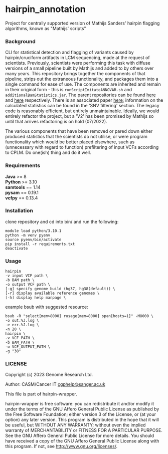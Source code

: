 # hairpin_annotation

Project for centrally supported version of Mathijs Sanders' hairpin flagging algorithms, known as "Mathijs' scripts"

### Background

CLI for statistical detection and flagging of variants caused by hairpin/cruciform artifacts in LCM sequencing, made at the request of scientists. Previously, scientists were performing this task with diffuse versions of a small pipeline built by Mathijs and added to by others over many years. This repository brings together the components of that pipeline, strips out the extraneous functionality, and packages them into a single command for ease of use. The components are inherited and remain in their original form - this is `runScriptImitateANNOVAR.sh` and `additionalBamStatistics.jar`. The parent repositories can be found [here](https://github.com/MathijsSanders/SangerLCMFiltering) and [here](https://github.com/MathijsSanders/AdditionalBAMStatistics) respectively. There is an associated paper [here](https://www.nature.com/articles/s41596-020-00437-6#Sec31); information on the calculated statistics can be found in the 'SNV filtering' section. The legacy code is reasonably efficient, but entirely unmaintainable. Ideally, we would entirely refactor the project, but a 'V2' has been promised by Mathijs so until that arrives refactoring is on hold (07/2022).

The various components that have been removed or pared down either produced statistics that the scientists do not utilise, or were program functionality which would be better placed elsewhere, such as (unnecessary with regard to function) prefiltering of input VCFs according to CPLM. Do one(ish) thing and do it well.

### Requirements

**Java** >= 8  
**Python** >= 3.10  
**samtools** == 1.14  
**pysam** == 0.19.1  
**vcfpy** == 0.13.4  

### Installation

clone repository and cd into bin/ and run the following:
```
module load python/3.10.1
python -m venv pyenv
source pyenv/bin/activate
pip install -r requirements.txt
deactivate
```

### Usage

```
hairpin 
-v input VCF path \
-b BAM path \
-o output VCF path \
[-g] specify genome build (hg37, hg38(default)) \
[-r] display available reference genomes \
[-h] display help manpage \
```

example bsub with suggested resource:
```
bsub -R "select[mem>8000] rusage[mem=8000] span[hosts=1]" -M8000 \
-o out.%J.log \
-e err.%J.log \
-n 20 \
hairpin \
-v VCF_PATH \
-b BAM_PATH \
-o VCF_OUTPUT_PATH \
-g "38"
```

### LICENSE

Copyright (c) 2023 Genome Research Ltd.

Author: CASM/Cancer IT <cgphelp@sanger.ac.uk>


This file is part of hairpin-wrapper.


hairpin-wrapper is free software: you can redistribute it and/or modify it under
the terms of the GNU Affero General Public License as published by the Free
Software Foundation; either version 3 of the License, or (at your option) any
later version.
This program is distributed in the hope that it will be useful, but WITHOUT
ANY WARRANTY; without even the implied warranty of MERCHANTABILITY or FITNESS
FOR A PARTICULAR PURPOSE. See the GNU Affero General Public License for more
details.
You should have received a copy of the GNU Affero General Public License
along with this program. If not, see <http://www.gnu.org/licenses/>.